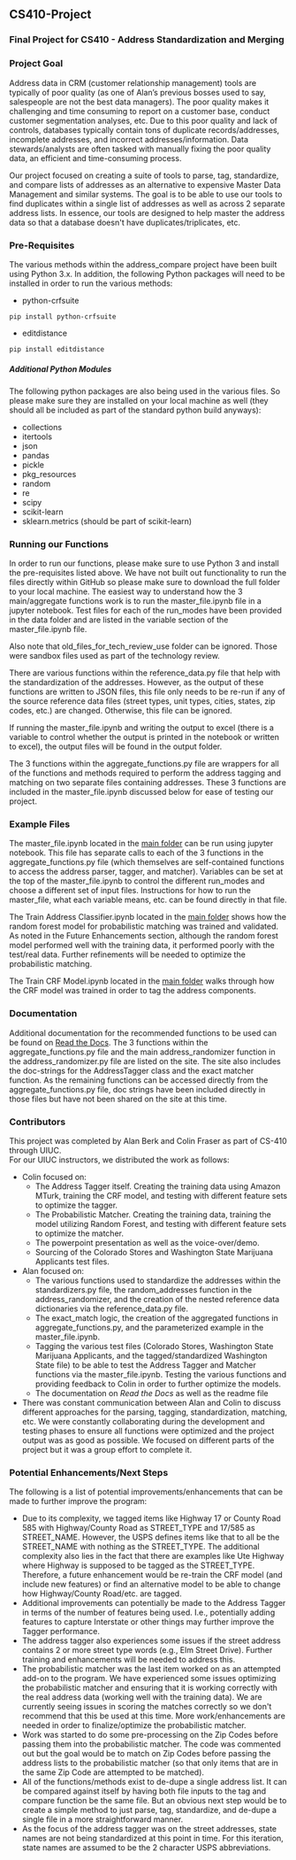 ## CS410-Project
### Final Project for CS410 - Address Standardization and Merging

### Project Goal
Address data in CRM (customer relationship management) tools are typically of poor quality (as one of Alan’s previous bosses used to say, salespeople are not the best data managers).  The poor quality makes it challenging and time consuming to report on a customer base, conduct customer segmentation analyses, etc.  Due to this poor quality and lack of controls, databases typically contain tons of duplicate records/addresses, incomplete addresses, and incorrect addresses/information.  Data stewards/analysts are often tasked with manually fixing the poor quality data, an efficient and time-consuming process.

Our project focused on creating a suite of tools to parse, tag, standardize, and compare lists of addresses as an alternative to expensive Master Data Management and similar systems.  The goal is to be able to use our tools to find duplicates within a single list of addresses as well as across 2 separate address lists.  In essence, our tools are designed to help master the address data so that a database doesn't have duplicates/triplicates, etc.

### Pre-Requisites
The various methods within the address_compare project have been built using Python 3.x. In addition, the following Python packages will need to be installed in order to run the various methods:

- python-crfsuite
```
pip install python-crfsuite
```
- editdistance
```
pip install editdistance
```

##### Additional Python Modules
The following python packages are also being used in the various files.  So please make sure they are installed on your local machine as well (they should all be included as part of the standard python build anyways):
- collections
- itertools
- json
- pandas
- pickle
- pkg_resources
- random
- re
- scipy
- scikit-learn
- sklearn.metrics (should be part of scikit-learn)


### Running our Functions
In order to run our functions, please make sure to use Python 3 and install the pre-requisites listed above.  We have not built out functionality to run the files directly within GitHub so please make sure to download the full folder to your local machine.  The easiest way to understand how the 3 main/aggregate functions work is to run the master_file.ipynb file in a jupyter notebook.  Test files for each of the run_modes have been provided in the data folder and are listed in the variable section of the master_file.ipynb file.

Also note that old_files_for_tech_review_use folder can be ignored.  Those were sandbox files used as part of the technology review.

There are various functions within the reference_data.py file that help with the standardization of the addresses.  However, as the output of these functions are written to JSON files, this file only needs to be re-run if any of the source reference data files (street types, unit types, cities, states, zip codes, etc.) are changed.  Otherwise, this file can be ignored. 

If running the master_file.ipynb and writing the output to excel (there is a variable to control whether the output is printed in the notebook or written to excel), the output files will be found in the output folder.

The 3 functions within the aggregate_functions.py file are wrappers for all of the functions and methods required to perform the address tagging and matching on two separate files containing addresses.  These 3 functions are included in the master_file.ipynb discussed below for ease of testing our project.

### Example Files
The master_file.ipynb located in the [main folder](https://github.com/aberk104/CS410-Project/blob/master/master_file.ipynb) can be run using jupyter notebook.
This file has separate calls to each of the 3 functions in the aggregate_functions.py file (which themselves are self-contained functions to access the address parser, tagger, and matcher).
Variables can be set at the top of the master_file.ipynb to control the different run_modes and choose a different set of input files.
Instructions for how to run the master_file, what each variable means, etc. can be found directly in that file.

The Train Address Classifier.ipynb located in the [main folder](https://github.com/aberk104/CS410-Project/blob/master/Train%20Address%20Classifier.ipynb) shows how the random forest model for probabilistic matching was trained and validated.  As noted in the Future Enhancements section, although the random forest model performed well with the training data, it performed poorly with the test/real data.  Further refinements will be needed to optimize the probabilistic matching.

The Train CRF Model.ipynb located in the [main folder](https://github.com/aberk104/CS410-Project/blob/master/Train%20CRF%20Model.ipynb) walks through how the CRF model was trained in order to tag the address components.

### Documentation
Additional documentation for the recommended functions to be used can be found on [Read the Docs](http://cs410-project-address-tagging-and-matching.readthedocs.io/en/latest/).
The 3 functions within the aggregate_functions.py file and the main address_randomizer function in the address_randomizer.py file are listed on the site.  The site also includes the doc-strings for the AddressTagger class and the exact matcher function.
As the remaining functions can be accessed directly from the aggregate_functions.py file, doc strings have been included directly in those files but have not been shared on the site at this time.

### Contributors
This project was completed by Alan Berk and Colin Fraser as part of CS-410 through UIUC.  
For our UIUC instructors, we distributed the work as follows:
- Colin focused on:
  - The Address Tagger itself. Creating the training data using Amazon MTurk, training the CRF model, and testing with different feature sets to optimize the tagger.
  - The Probabilistic Matcher. Creating the training data, training the model utilizing Random Forest, and testing with different feature sets to optimize the matcher.
  - The powerpoint presentation as well as the voice-over/demo.
  - Sourcing of the Colorado Stores and Washington State Marijuana Applicants test files.
- Alan focused on:
  - The various functions used to standardize the addresses within the standardizers.py file, the random_addresses function in the address_randomizer, and the creation of the nested reference data dictionaries via the reference_data.py file.
  - The exact_match logic, the creation of the aggregated functions in aggregate_functions.py, and the parameterized example in the master_file.ipynb.
  - Tagging the various test files (Colorado Stores, Washington State Marijuana Applicants, and the tagged/standardized Washington State file) to be able to test the Address Tagger and Matcher functions via the master_file.ipynb.  Testing the various functions and providing feedback to Colin in order to further optimize the models.
  - The documentation on *Read the Docs* as well as the readme file
- There was constant communication between Alan and Colin to discuss different approaches for the parsing, tagging, standardization, matching, etc. We were constantly collaborating during the development and testing phases to ensure all functions were optimized and the project output was as good as possible.  We focused on different parts of the project but it was a group effort to complete it.

### Potential Enhancements/Next Steps
The following is a list of potential improvements/enhancements that can be made to further improve the program:
- Due to its complexity, we tagged items like Highway 17 or County Road 585 with Highway/County Road as STREET_TYPE and 17/585 as STREET_NAME.  However, the USPS defines items like that to all be the STREET_NAME with nothing as the STREET_TYPE.  The additional complexity also lies in the fact that there are examples like Ute Highway where Highway is supposed to be tagged as the STREET_TYPE.  Therefore, a future enhancement would be re-train the CRF model (and include new features) or find an alternative model to be able to change how Highway/County Road/etc. are tagged.
- Additional improvements can potentially be made to the Address Tagger in terms of the number of features being used.  I.e., potentially adding features to capture Interstate or other things may further improve the Tagger performance.
- The address tagger also experiences some issues if the street address contains 2 or more street type words (e.g., Elm Street Drive). Further training and enhancements will be needed to address this.
- The probabilistic matcher was the last item worked on as an attempted add-on to the program.  We have experienced some issues optimizing the probabilistic matcher and ensuring that it is working correctly with the real address data (working well with the training data).  We are currently seeing issues in scoring the matches correctly so we don't recommend that this be used at this time.  More work/enhancements are needed in order to finalize/optimize the probabilistic matcher.
- Work was started to do some pre-processing on the Zip Codes before passing them into the probabilistic matcher.  The code was commented out but the goal would be to match on Zip Codes before passing the address lists to the probabilistic matcher (so that only items that are in the same Zip Code are attempted to be matched).
- All of the functions/methods exist to de-dupe a single address list. It can be compared against itself by having both file inputs to the tag and compare function be the same file.  But an obvious next step would be to create a simple method to just parse, tag, standardize, and de-dupe a single file in a more straightforward manner.
- As the focus of the address tagger was on the street addresses, state names are not being standardized at this point in time. For this iteration, state names are assumed to be the 2 character USPS abbreviations.